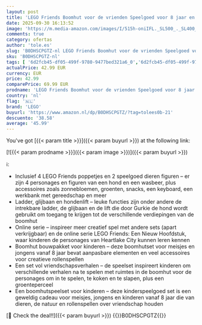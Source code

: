 ```yaml
---
layout: post
title: 'LEGO Friends Boomhut voor de vrienden Speelgoed voor 8 jaar en Ouder  Rollenspel Bouwpakket voor Kinderen om te Doen Alsof met 4 Poppetjes en 2 Dieren Figuren  Cadeau voor Meisjes 42652'
date: 2025-09-30 16:13:52
image: 'https://m.media-amazon.com/images/I/515h-oniIFL._SL500_._SL400_.jpg'
comments: true
category: ofertas
author: 'tole.es'
slug: 'B0DHSCPGTZ-nl LEGO Friends Boomhut voor de vrienden Speelgoed voor 8...'
sku: 'B0DHSCPGTZ-nl'
tags: [ '6d2fcb45-df05-499f-9780-9477bed321a6_0','6d2fcb45-df05-499f-9780-9477bed321a6_501','Arborist Merchandising Root','Bouw- & constructiespeelgoed','Creatieve spellen','Educatief speelgoed','Self Service','Special Features Stores','Speelgoed & spellen','Speelgoedbouwsets','lego','🇳🇱', ]
actualPrice: 42.99 EUR
currency: EUR
price: 42.99
comparePrice: 69.99 EUR
prodname: 'LEGO Friends Boomhut voor de vrienden Speelgoed voor 8 jaar en Ouder  Rollenspel Bouwpakket voor Kinderen om te Doen Alsof met 4 Poppetjes en 2 Dieren Figuren  Cadeau voor Meisjes 42652'
country: 'nl'
flag: '🇳🇱'
brand: 'LEGO'
buyurl: 'https://www.amazon.nl/dp/B0DHSCPGTZ/?tag=tolees0b-21'
descuento: '38.58'
average: '45.99'
---
```


You've got [{{< param title >}}]({{< param buyurl >}}) at the following link:

[![{{< param prodname >}}]({{< param image >}})]({{< param buyurl >}})

ℹ️:

- Inclusief 4 LEGO Friends poppetjes en 2 speelgoed dieren figuren – er zijn 4 personages en figuren van een hond en een wasbeer, plus accessoires zoals zonnebloemen, groenten, snacks, een keyboard, een werkbank met gereedschap en meer
- Ladder, glijbaan en hondenlift – leuke functies zijn onder andere de intrekbare ladder, de glijbaan en de lift die door Gurkie de hond wordt gebruikt om toegang te krijgen tot de verschillende verdiepingen van de boomhut
- Online serie – inspireer meer creatief spel met andere sets (apart verkrijgbaar) en de online serie LEGO Friends: Een Nieuw Hoofdstuk, waar kinderen de personages van Heartlake City kunnen leren kennen
- Boomhut bouwpakket voor kinderen – deze boomhutset voor meisjes en jongens vanaf 8 jaar bevat aanpasbare elementen en veel accessoires voor creatieve rollenspellen
- Een set vol vriendschapsverhalen – de speelset inspireert kinderen om verschillende verhalen na te spelen met ruimtes in de boomhut voor de personages om in te spelen, te koken en te slapen, plus een groenteperceel
- Een boomhutspeelset voor kinderen – deze kinderspeelgoed set is een geweldig cadeau voor meisjes, jongens en kinderen vanaf 8 jaar die van dieren, de natuur en rollenspellen over vriendschap houden

[🛒 Check the deal!!]({{< param buyurl >}})
{{<world>}}B0DHSCPGTZ{{</world>}}

